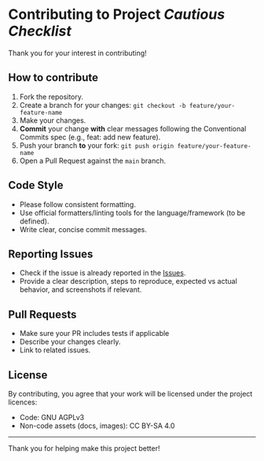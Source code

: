 # Contributing to Project *Cautious Checklist*

Thank you for your interest in contributing!

## How to contribute

1. Fork the repository.
2. Create a branch for your changes:
`git checkout -b feature/your-feature-name`
3. Make your changes.
4. **Commit** your change **with** clear messages following the Conventional Commits spec (e.g., feat: add new feature).
5. Push your branch **to** your fork:
`git push origin feature/your-feature-name`
6. Open a Pull Request against the `main` branch.

## Code Style
- Please follow consistent formatting.
- Use official formatters/linting tools for the language/framework (to be defined).
- Write clear, concise commit messages.

## Reporting Issues
- Check if the issue is already reported in the [Issues](../issues).
- Provide a clear description, steps to reproduce, expected vs actual behavior, and screenshots if relevant.

## Pull Requests
- Make sure your PR includes tests if applicable
- Describe your changes clearly.
- Link to related issues.

## License
By contributing, you agree that your work will be licensed under the project licences:

- Code: GNU AGPLv3
- Non-code assets (docs, images): CC BY-SA 4.0

---
Thank you for helping make this project better!